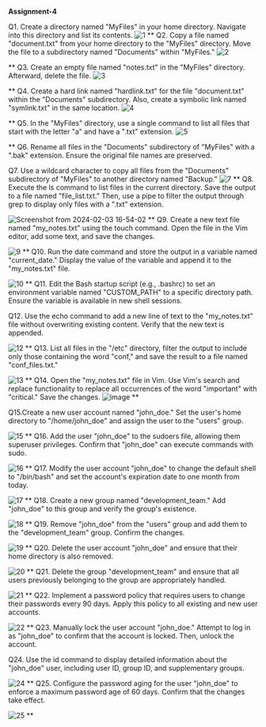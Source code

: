 **Assignment-4**


Q1.	Create a directory named "MyFiles" in your home directory. Navigate into this directory and list its contents.
![1](https://github.com/Vinus1501/Linux-Assignment/assets/153744714/15d35942-8d12-4fde-bcba-82958ffa6761)
**
Q2.	Copy a file named "document.txt" from your home directory to the "MyFiles" directory. Move the file to a subdirectory named "Documents" within "MyFiles."
![2](https://github.com/Vinus1501/Linux-Assignment/assets/153744714/3ab564ee-0925-4876-9c8d-03d58b4869eb)

**
Q3.	Create an empty file named "notes.txt" in the "MyFiles" directory. Afterward, delete the file.
![3](https://github.com/Vinus1501/Linux-Assignment/assets/153744714/f6a77344-76d7-4664-a8d8-086e15ed2680)

**
Q4.	Create a hard link named "hardlink.txt" for the file "document.txt" within the "Documents" subdirectory. Also, create a symbolic link named "symlink.txt" in the same location.
![4](https://github.com/Vinus1501/Linux-Assignment/assets/153744714/acbfeb92-eca9-4c21-aac3-33bec3f3e1b5)

**
Q5.	In the "MyFiles" directory, use a single command to list all files that start with the letter "a" and have a ".txt" extension.
![5](https://github.com/Vinus1501/Linux-Assignment/assets/153744714/df98c724-ce26-4362-95ed-cc685e4ba9c8)

**
Q6.	Rename all files in the "Documents" subdirectory of "MyFiles" with a ".bak" extension. Ensure the original file names are preserved.


Q7.	Use a wildcard character to copy all files from the "Documents" subdirectory of "MyFiles" to another directory named "Backup."
![7](https://github.com/Vinus1501/Linux-Assignment/assets/153744714/ecb5e7d2-e611-40f4-90dc-a6ae2f4134c0)
**
Q8.	Execute the ls command to list files in the current directory. Save the output to a file named "file_list.txt." Then, use a pipe to filter the output through grep to display only files with a ".txt" extension.


![Screenshot from 2024-02-03 16-54-02](https://github.com/Vinus1501/Linux-Assignment/assets/153744714/9912ce72-1e70-423d-aa13-4b36665d8fe0)
**
Q9.	Create a new text file named "my_notes.txt" using the touch command. Open the file in the Vim editor, add some text, and save the changes.

![9](https://github.com/Vinus1501/Linux-Assignment/assets/153744714/33d4d95e-bda8-4a27-a659-b463736dd39a)
**
Q10.	Run the date command and store the output in a variable named "current_date." Display the value of the variable and append it to the "my_notes.txt" file.

![10](https://github.com/Vinus1501/Linux-Assignment/assets/153744714/fa683391-9809-4485-9141-d42b329567cf)
**
Q11.	Edit the Bash startup script (e.g., .bashrc) to set an environment variable named "CUSTOM_PATH" to a specific directory path. Ensure the variable is available in new shell sessions.

Q12.	Use the echo command to add a new line of text to the "my_notes.txt" file without overwriting existing content. Verify that the new text is appended.

![12](https://github.com/Vinus1501/Linux-Assignment/assets/153744714/312b2788-4ff9-4dce-bd11-a6402443a600)
**
Q13.	List all files in the "/etc" directory, filter the output to include only those containing the word "conf," and save the result to a file named "conf_files.txt."

![13](https://github.com/Vinus1501/Linux-Assignment/assets/153744714/95c623f6-74ef-4cdb-ac8f-c8fbd01e0512)
**
Q14.	Open the "my_notes.txt" file in Vim. Use Vim's search and replace functionality to replace all occurrences of the word "important" with "critical." Save the changes.
      ![image](https://github.com/Vinus1501/Linux-Assignment/assets/153744714/9ba9990b-b535-4098-b55a-03d5ce60f202)
**
      
Q15.Create a new user account named "john_doe." Set the user's home directory to "/home/john_doe" and assign the user to the "users" group.

![15](https://github.com/Vinus1501/Linux-Assignment/assets/153744714/897070e2-5896-4a48-bc66-637b10c8a698)
**
Q16.	Add the user "john_doe" to the sudoers file, allowing them superuser privileges. Confirm that "john_doe" can execute commands with sudo.

![16](https://github.com/Vinus1501/Linux-Assignment/assets/153744714/82b3e0aa-e5b6-4f92-8697-9fc670150d71)
**
Q17.	Modify the user account "john_doe" to change the default shell to "/bin/bash" and set the account's expiration date to one month from today.

![17](https://github.com/Vinus1501/Linux-Assignment/assets/153744714/e85ed3be-8769-43f9-a4ef-d777d3703ecc)
**
Q18.	Create a new group named "development_team." Add "john_doe" to this group and verify the group's existence.

![18](https://github.com/Vinus1501/Linux-Assignment/assets/153744714/d6a0d969-998c-4c10-aafa-ed760ddd6422)
**
Q19.	Remove "john_doe" from the "users" group and add them to the "development_team" group. Confirm the changes.

![19](https://github.com/Vinus1501/Linux-Assignment/assets/153744714/ede3c188-af8e-40e9-87cd-7395d59e23fb)
**
Q20.	Delete the user account "john_doe" and ensure that their home directory is also removed.

![20](https://github.com/Vinus1501/Linux-Assignment/assets/153744714/2c6d4614-a386-4c4d-bab9-7b9947cb0ef4)
**
Q21.	Delete the group "development_team" and ensure that all users previously belonging to the group are appropriately handled.

![21](https://github.com/Vinus1501/Linux-Assignment/assets/153744714/37da23a8-2fc8-4483-9b7f-5f82b7452c87)
**
Q22.	Implement a password policy that requires users to change their passwords every 90 days. Apply this policy to all existing and new user accounts.

![22](https://github.com/Vinus1501/Linux-Assignment/assets/153744714/f414dab9-4bd0-4865-abb4-e2c1ede0b834)
**
Q23.	Manually lock the user account "john_doe." Attempt to log in as "john_doe" to confirm that the account is locked. Then, unlock the account.

Q24.	Use the id command to display detailed information about the "john_doe" user, including user ID, group ID, and supplementary groups.

![24](https://github.com/Vinus1501/Linux-Assignment/assets/153744714/d5c589df-c075-4fe6-8b6c-f0d9716048bf)
**
Q25.	Configure the password aging for the user "john_doe" to enforce a maximum password age of 60 days. Confirm that the changes take effect.

![25](https://github.com/Vinus1501/Linux-Assignment/assets/153744714/8121ebc5-f97e-4534-9cc6-b263150f4106)
**


